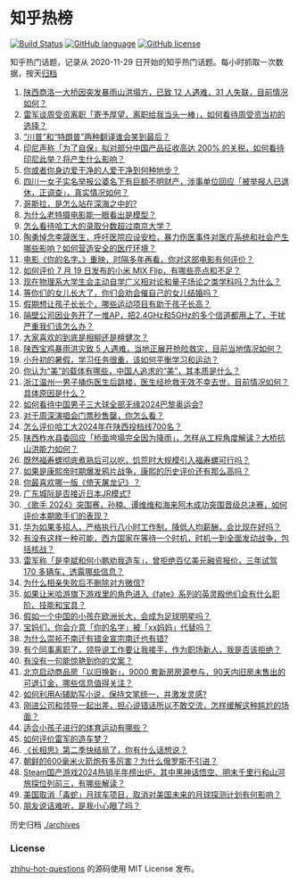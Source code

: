 # 知乎热榜
[![Build Status](https://github.com/ToWeLong/zhihu-hot-questions/workflows/CI/badge.svg)](https://github.com/ToWeLong/zhihu-hot-questions/actions)
[![GitHub language](https://img.shields.io/badge/language-golang-orange.svg)](https://golang.org/)
[![GitHub license](https://img.shields.io/github/license/ToWeLong/zhihu-hot-questions)](https://github.com/ToWeLong/zhihu-hot-questions/blob/main/LICENSE)

知乎热门话题，记录从 2020-11-29 日开始的知乎热门话题。每小时抓取一次数据，按天[归档](./archives)

<!-- BEGIN -->

1. [陕西商洛一大桥因突发暴雨山洪塌方，已致 12 人遇难，31 人失联，目前情况如何？](https://www.zhihu.com/question/662088831)
1. [雷军谈周受资离职「寄予厚望，离职给我当头一棒」，如何看待周受资当初的选择？](https://www.zhihu.com/question/662047841)
1. [“川普”和“特朗普”两种翻译谁会笑到最后？](https://www.zhihu.com/question/47933418)
1. [印尼声称「为了自保」拟对部分中国产品征收高达 200% 的关税，如何看待印尼此举？将产生什么影响？](https://www.zhihu.com/question/660696609)
1. [你或者你身边爱干净的人爱干净到何种地步？](https://www.zhihu.com/question/373836486)
1. [四川一女子实名举报公婆名下有巨额不明财产，涉事单位回应「被举报人已退休，正调查」，真实情况如何？](https://www.zhihu.com/question/662017077)
1. [哥斯拉，是怎么站在深海之中的?](https://www.zhihu.com/question/326053473)
1. [为什么老特摄电影能一眼看出是模型？](https://www.zhihu.com/question/661758639)
1. [怎么看待哈工大的录取分数超过南京大学？](https://www.zhihu.com/question/662025136)
1. [陶勇悼念李晟医生，呼吁医院应设安检，暴力伤医事件对医疗系统和社会产生哪些影响？如何营造安全的医疗环境？](https://www.zhihu.com/question/662104875)
1. [电影《你的名字。》重映，时隔多年再看，你对这部电影有何评价？](https://www.zhihu.com/question/661690002)
1. [如何评价 7 月 19 日发布的小米 MIX Flip，有哪些亮点和不足？](https://www.zhihu.com/question/662047639)
1. [现在物理系大学生会主动自学广义相对论和量子场论之类学科吗？为什么？](https://www.zhihu.com/question/438767331)
1. [等你们的女儿长大了，你们会劝会催自己的女儿结婚吗？](https://www.zhihu.com/question/662005239)
1. [假期想让孩子长长个，哪些运动项目有助于孩子长高？](https://www.zhihu.com/question/662039344)
1. [隔壁公司因业务开了一堆AP，把2.4GHz和5GHz的多个信道都用上了，干扰严重我们该怎么办？](https://www.zhihu.com/question/661491563)
1. [大家喜欢的到底是相柳还是檀健次？](https://www.zhihu.com/question/661967331)
1. [陕西宝鸡暴雨洪灾致 5 人遇难，当地正展开抢险救灾，目前当地情况如何？](https://www.zhihu.com/question/662023383)
1. [小升初的暑假，学习任务很重，该如何平衡学习和运动？](https://www.zhihu.com/question/662039375)
1. [你认为“美”的载体有哪些，中国人追求的“美”，其本质是什么？](https://www.zhihu.com/question/661051626)
1. [浙江温州一男子捅伤医生后跳楼，医生经抢救无效不幸去世，目前情况如何？具体原因是什么？](https://www.zhihu.com/question/662028170)
1. [如何看待中国男子三大球全部无缘2024巴黎奥运会?](https://www.zhihu.com/question/661656692)
1. [对于周深演唱会门票秒售罄，你怎么看？](https://www.zhihu.com/question/662046445)
1. [怎么评价哈工大2024年在陕西投档线700名？](https://www.zhihu.com/question/661876846)
1. [陕西柞水县委回应「桥面垮塌完全因为降雨」，怎样从工程角度解读？大桥抗山洪能力如何？](https://www.zhihu.com/question/662094916)
1. [既然福寿螺彻底煮熟后可以吃，饥荒时大规模引入福寿螺可行吗？](https://www.zhihu.com/question/661149484)
1. [如果是康熙帝时期爆发鸦片战争，康熙的历史评价还有那么高吗？](https://www.zhihu.com/question/661941171)
1. [你最喜欢哪一版《倚天屠龙记》？](https://www.zhihu.com/question/513463401)
1. [广东城际是否接近日本JR模式?](https://www.zhihu.com/question/657672267)
1. [《歌手 2024》突围赛，孙楠、谭维维和海来阿木成功突围晋级总决赛，如何评价本期歌手们的表现？](https://www.zhihu.com/question/662039263)
1. [华为如果多招人，严格执行八小时工作制，降低人均薪酬，会比现在好吗？](https://www.zhihu.com/question/662018883)
1. [有没有这样一种可能，西方国家在等待一个时机，时机一到全面发动战争，包括核战？](https://www.zhihu.com/question/659218699)
1. [雷军称「是李斌和何小鹏劝我造车」，曾拒绝百亿美元融资报价，三年试驾 170 多辆车，透露哪些信息？](https://www.zhihu.com/question/662051387)
1. [为什么相亲失败后不删除对方微信?](https://www.zhihu.com/question/366686582)
1. [如果让米哈游旗下游戏里的角色进入《fate》系列的英灵殿他们会有什么职阶、技能和宝具？](https://www.zhihu.com/question/634221568)
1. [假如一个中国的小孩在欧洲长大，会成为足球明星吗？](https://www.zhihu.com/question/661602877)
1. [宝妈们，你会介意「你的名字」被「xx妈妈」代替吗？](https://www.zhihu.com/question/658936021)
1. [为什么崇祯不南迁有错金宣宗南迁也有错?](https://www.zhihu.com/question/645952184)
1. [有个同事离职了，领导说工作要让我接手，作为职场新人，我是否该拒绝？](https://www.zhihu.com/question/660814281)
1. [有没有一句能惊艳到你的文案？](https://www.zhihu.com/question/661938466)
1. [北京启动商品房「以旧换新」，9000 套新房房源参与，90天内旧房未售出的可退订金，哪些信息值得关注？](https://www.zhihu.com/question/662035973)
1. [如何利用Ai辅助写小说，保持文笔统一，并激发灵感?](https://www.zhihu.com/question/586181456)
1. [刚进公司和领导一起出差，担心说错话所以不敢交流，怎样缓解这种尴尬的场面？](https://www.zhihu.com/question/660814366)
1. [适合小孩子进行的体育运动有哪些？](https://www.zhihu.com/question/543169048)
1. [如何评价雷军的造车梦？](https://www.zhihu.com/question/662006020)
1. [《长相思》第二季快结局了，你有什么话想说？](https://www.zhihu.com/question/662052123)
1. [朝鲜的600毫米火箭炮有多厉害？为什么俄罗斯不引进？](https://www.zhihu.com/question/661264511)
1. [Steam国产游戏2024热销半年榜出炉，其中黑神话悟空、明末千里行和山河旅探位列前三，有哪些解读？](https://www.zhihu.com/question/662052753)
1. [美国取消「毒蛇」月球车项目，取消对美国未来的月球探测计划有何影响？](https://www.zhihu.com/question/661935760)
1. [朋友说话难听，是我小心眼了吗？](https://www.zhihu.com/question/660779371)

<!-- END -->

历史归档 [./archives](./archives)


### License
[zhihu-hot-questions](https://github.com/towelong/zhihu-hot-questions) 的源码使用 MIT License 发布。